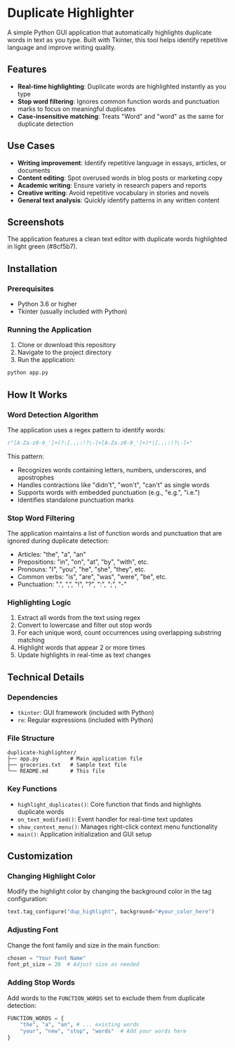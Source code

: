 # Duplicate Highlighter

A simple Python GUI application that automatically highlights duplicate words in text as you type. Built with Tkinter, this tool helps identify repetitive language and improve writing quality.

## Features

- **Real-time highlighting**: Duplicate words are highlighted instantly as you type
- **Stop word filtering**: Ignores common function words and punctuation marks to focus on meaningful duplicates
- **Case-insensitive matching**: Treats "Word" and "word" as the same for duplicate detection

## Use Cases

- **Writing improvement**: Identify repetitive language in essays, articles, or documents
- **Content editing**: Spot overused words in blog posts or marketing copy
- **Academic writing**: Ensure variety in research papers and reports
- **Creative writing**: Avoid repetitive vocabulary in stories and novels
- **General text analysis**: Quickly identify patterns in any written content

## Screenshots

The application features a clean text editor with duplicate words highlighted in light green (#8cf5b7).

## Installation

### Prerequisites

- Python 3.6 or higher
- Tkinter (usually included with Python)

### Running the Application

1. Clone or download this repository
2. Navigate to the project directory
3. Run the application:

```bash
python app.py
```

## How It Works

### Word Detection Algorithm

The application uses a regex pattern to identify words:

```python
r"[A-Za-z0-9_']+(?:[.,;:!?\-]+[A-Za-z0-9_']+)*|[.,;:!?\-]+"
```

This pattern:
- Recognizes words containing letters, numbers, underscores, and apostrophes
- Handles contractions like "didn't", "won't", "can't" as single words
- Supports words with embedded punctuation (e.g., "e.g.", "i.e.")
- Identifies standalone punctuation marks

### Stop Word Filtering

The application maintains a list of function words and punctuation that are ignored during duplicate detection:

- Articles: "the", "a", "an"
- Prepositions: "in", "on", "at", "by", "with", etc.
- Pronouns: "I", "you", "he", "she", "they", etc.
- Common verbs: "is", "are", "was", "were", "be", etc.
- Punctuation: ".", ",", "!", "?", ":", ";", "-"

### Highlighting Logic

1. Extract all words from the text using regex
2. Convert to lowercase and filter out stop words
3. For each unique word, count occurrences using overlapping substring matching
4. Highlight words that appear 2 or more times
5. Update highlights in real-time as text changes

## Technical Details

### Dependencies

- `tkinter`: GUI framework (included with Python)
- `re`: Regular expressions (included with Python)

### File Structure

```
duplicate-highlighter/
├── app.py          # Main application file
├── groceries.txt   # Sample text file
└── README.md       # This file
```

### Key Functions

- `highlight_duplicates()`: Core function that finds and highlights duplicate words
- `on_text_modified()`: Event handler for real-time text updates
- `show_context_menu()`: Manages right-click context menu functionality
- `main()`: Application initialization and GUI setup

## Customization

### Changing Highlight Color

Modify the highlight color by changing the background color in the tag configuration:

```python
text.tag_configure("dup_highlight", background="#your_color_here")
```

### Adjusting Font

Change the font family and size in the main function:

```python
chosen = "Your Font Name"
font_pt_size = 20  # Adjust size as needed
```

### Adding Stop Words

Add words to the `FUNCTION_WORDS` set to exclude them from duplicate detection:

```python
FUNCTION_WORDS = {
    "the", "a", "an", # ... existing words
    "your", "new", "stop", "words"  # Add your words here
}
```